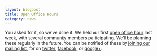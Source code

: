 ```yaml
---
layout: blogpost
title: Open Office Hours
category: news
---
```


You asked for it, so we've done it. We held our first <a href="http://www.youtube.com/watch?v=MWBFw4WoZxA" rel="prettyPhoto" title="NuPIC Open Office Hours - Oct 23, 2013">open office hour</a> last week, with several community members participating. We'll be planning these regularly in the future. You can be notified of these by [joining our mailing list](http://lists.numenta.org/mailman/listinfo/nupic_lists.numenta.org), for on [twitter](https://twitter.com/numenta), [facebook](https://www.facebook.com/pages/Numenta/321559142118), or [google+](https://www.google.com/+NumentaOrg).
